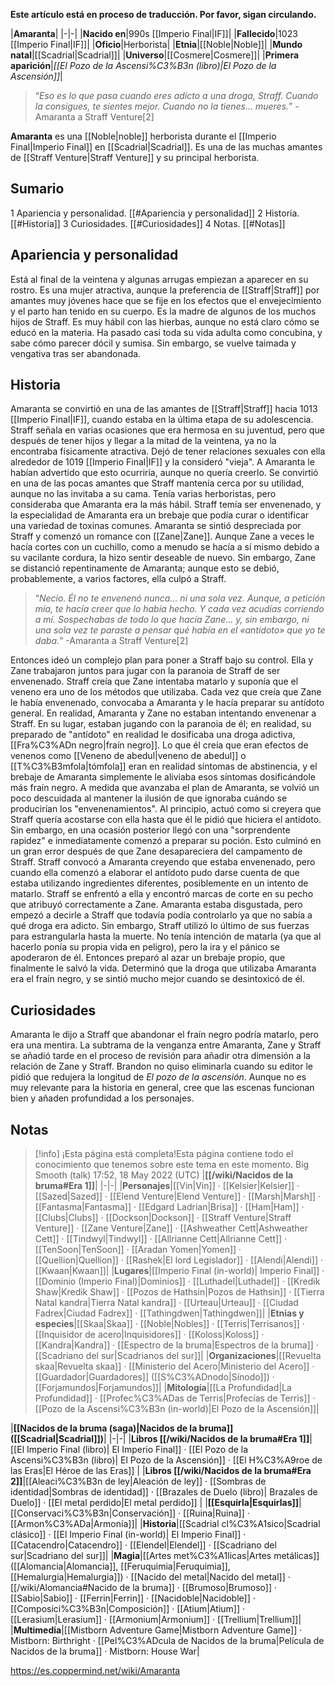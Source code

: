 **Este artículo está en proceso de traducción. Por favor, sigan circulando.**


|**Amaranta**|
|-|-|
|**Nacido en**|990s [[Imperio Final\|IF]]|
|**Fallecido**|1023 [[Imperio Final\|IF]]|
|**Oficio**|Herborista|
|**Etnia**|[[Noble\|Noble]]|
|**Mundo natal**|[[Scadrial\|Scadrial]]|
|**Universo**|[[Cosmere\|Cosmere]]|
|**Primera aparición**|*[[El Pozo de la Ascensi%C3%B3n (libro)\|El Pozo de la Ascensión]]*|

>“*Eso es lo que pasa cuando eres adicto a una droga, Straff. Cuando la consigues, te sientes mejor. Cuando no la tienes... mueres.*”
\-Amaranta a Straff Venture[2]


**Amaranta** es una [[Noble\|noble]] herborista durante el [[Imperio Final\|Imperio Final]] en [[Scadrial\|Scadrial]]. Es una de las muchas amantes de [[Straff Venture\|Straff Venture]] y su principal herborista.

## Sumario

1 Apariencia y personalidad. [[#Apariencia y personalidad]] 
2 Historia. [[#Historia]] 
3 Curiosidades. [[#Curiosidades]] 
4 Notas. [[#Notas]] 


## Apariencia y personalidad
Está al final de la veintena y algunas arrugas empiezan a aparecer en su rostro. Es una mujer atractiva, aunque la preferencia de [[Straff\|Straff]] por amantes muy jóvenes hace que se fije en los efectos que el envejecimiento y el parto han tenido en su cuerpo. Es la madre de algunos de los muchos hijos de Straff.
Es muy hábil con las hierbas, aunque no está claro cómo se educó en la materia. Ha pasado casi toda su vida adulta como concubina, y sabe cómo parecer dócil y sumisa. Sin embargo, se vuelve taimada y vengativa tras ser abandonada.

## Historia
Amaranta se convirtió en una de las amantes de [[Straff\|Straff]] hacia 1013 [[Imperio Final\|IF]], cuando estaba en la última etapa de su adolescencia. Straff señala en varias ocasiones que era hermosa en su juventud, pero que después de tener hijos y llegar a la mitad de la veintena, ya no la encontraba físicamente atractiva. Dejó de tener relaciones sexuales con ella alrededor de 1019 [[Imperio Final\|IF]] y la consideró "vieja". A Amaranta le habían advertido que esto ocurriría, aunque no quería creerlo. Se convirtió en una de las pocas amantes que Straff mantenía cerca por su utilidad, aunque no las invitaba a su cama. Tenía varias herboristas, pero consideraba que Amaranta era la más hábil. Straff temía ser envenenado, y la especialidad de Amaranta era un brebaje que podía curar o identificar una variedad de toxinas comunes.
Amaranta se sintió despreciada por Straff y comenzó un romance con [[Zane\|Zane]]. Aunque Zane a veces le hacía cortes con un cuchillo, como a menudo se hacía a sí mismo debido a su vacilante cordura, la hizo sentir deseable de nuevo. Sin embargo, Zane se distanció repentinamente de Amaranta; aunque esto se debió, probablemente, a varios factores, ella culpó a Straff.

>“*Necio. Él no te envenenó nunca... ni una sola vez. Aunque, a petición mía, te hacía creer que lo había hecho. Y cada vez acudías corriendo a mí. Sospechabas de todo lo que hacía Zane... y, sin embargo, ni una sola vez te paraste a pensar qué había en el «antídoto» que yo te daba.*”
\-Amaranta a Straff Venture[2]

Entonces ideó un complejo plan para poner a Straff bajo su control. Ella y Zane trabajaron juntos para jugar con la paranoia de Straff de ser envenenado. Straff creía que Zane intentaba matarlo y suponía que el veneno era uno de los métodos que utilizaba. Cada vez que creía que Zane le había envenenado, convocaba a Amaranta y le hacía preparar su antídoto general. En realidad, Amaranta y Zane no estaban intentando envenenar a Straff. En su lugar, estaban jugando con la paranoia de él; en realidad, su preparado de "antídoto" en realidad le dosificaba una droga adictiva, [[Fra%C3%ADn negro\|fraín negro]]. Lo que él creía que eran efectos de venenos como [[Veneno de abedul\|veneno de abedul]] o [[T%C3%B3mfola\|tómfola]] eran en realidad síntomas de abstinencia, y el brebaje de Amaranta simplemente le aliviaba esos síntomas dosificándole más fraín negro.
A medida que avanzaba el plan de Amaranta, se volvió un poco descuidada al mantener la ilusión de que ignoraba cuándo se producirían los "envenenamientos". Al principio, actuó como si creyera que Straff quería acostarse con ella hasta que él le pidió que hiciera el antídoto. Sin embargo, en una ocasión posterior llegó con una "sorprendente rapidez" e inmediatamente comenzó a preparar su poción. Esto culminó en un gran error después de que Zane desapareciera del campamento de Straff. Straff convocó a Amaranta creyendo que estaba envenenado, pero cuando ella comenzó a elaborar el antídoto pudo darse cuenta de que estaba utilizando ingredientes diferentes, posiblemente en un intento de matarlo. Straff se enfrentó a ella y encontró marcas de corte en su pecho que atribuyó correctamente a Zane. Amaranta estaba disgustada, pero empezó a decirle a Straff que todavía podía controlarlo ya que no sabía a qué droga era adicto. Sin embargo, Straff utilizó lo último de sus fuerzas para estrangularla hasta la muerte. No tenía intención de matarla (ya que al hacerlo ponía su propia vida en peligro), pero la ira y el pánico se apoderaron de él. Entonces preparó al azar un brebaje propio, que finalmente le salvó la vida. Determinó que la droga que utilizaba Amaranta era el fraín negro, y se sintió mucho mejor cuando se desintoxicó de él. 

## Curiosidades
Amaranta le dijo a Straff que abandonar el fraín negro podría matarlo, pero era una mentira.
La subtrama de la venganza entre Amaranta, Zane y Straff se añadió tarde en el proceso de revisión para añadir otra dimensión a la relación de Zane y Straff. Brandon no quiso eliminarla cuando su editor le pidió que redujera la longitud de *El pozo de la ascensión*. Aunque no es muy relevante para la historia en general, cree que las escenas funcionan bien y añaden profundidad a los personajes.
## Notas

> [!info] ¡Esta página está completa!Esta página contiene todo el conocimiento que tenemos sobre este tema en este momento.
Big Smooth (talk) 17:52, 18 May 2022 (UTC)
|**[[/wiki/Nacidos de la bruma#Era 1]]**|
|-|-|
|**Personajes**|[[Vin\|Vin]] · [[Kelsier\|Kelsier]] · [[Sazed\|Sazed]] · [[Elend Venture\|Elend Venture]] · [[Marsh\|Marsh]] · [[Fantasma\|Fantasma]] · [[Edgard Ladrian\|Brisa]] · [[Ham\|Ham]] · [[Clubs\|Clubs]] · [[Dockson\|Dockson]] · [[Straff Venture\|Straff Venture]] · [[Zane Venture\|Zane]] · [[Ashweather Cett\|Ashweather Cett]] · [[Tindwyl\|Tindwyl]] · [[Allrianne Cett\|Allrianne Cett]] · [[TenSoon\|TenSoon]] · [[Aradan Yomen\|Yomen]] · [[Quellion\|Quellion]] · [[Rashek\|El lord Legislador]] · [[Alendi\|Alendi]] · [[Kwaan\|Kwaan]]|
|**Lugares**|[[Imperio Final (in-world)\| Imperio Final]] · [[Dominio (Imperio Final)\|Dominios]] · [[Luthadel\|Luthadel]] · [[Kredik Shaw\|Kredik Shaw]] · [[Pozos de Hathsin\|Pozos de Hathsin]] · [[Tierra Natal kandra\|Tierra Natal kandra]] · [[Urteau\|Urteau]] · [[Ciudad Fadrex\|Ciudad Fadrex]] · [[Tathingdwen\|Tathingdwen]]|
|**Etnias y especies**|[[Skaa\|Skaa]] · [[Noble\|Nobles]] · [[Terris\|Terrisanos]] · [[Inquisidor de acero\|Inquisidores]] · [[Koloss\|Koloss]] · [[Kandra\|Kandra]] · [[Espectro de la bruma\|Espectros de la bruma]] · [[Scadriano del sur\|Scadrianos del sur]]|
|**Organizaciones**|[[Revuelta skaa\|Revuelta skaa]] · [[Ministerio del Acero\|Ministerio del Acero]] · [[Guardador\|Guardadores]] ([[S%C3%ADnodo\|Sínodo]]) · [[Forjamundos\|Forjamundos]]|
|**Mitología**|[[La Profundidad\|La Profundidad]] · [[Profec%C3%ADas de Terris\|Profecías de Terris]] · [[Pozo de la Ascensi%C3%B3n (in-world)\|El Pozo de la Ascensión]]|

|**[[Nacidos de la bruma (saga)\|Nacidos de la bruma]] ([[Scadrial\|Scadrial]])**|
|-|-|
|**Libros [[/wiki/Nacidos de la bruma#Era 1]]**|[[El Imperio Final (libro)\| El Imperio Final]] · [[El Pozo de la Ascensi%C3%B3n (libro)\| El Pozo de la Ascensión]] · [[El H%C3%A9roe de las Eras\|El Héroe de las Eras]] |
|**Libros [[/wiki/Nacidos de la bruma#Era 2]]**|[[Aleaci%C3%B3n de ley\|Aleación de ley]] · [[Sombras de identidad\|Sombras de identidad]] · [[Brazales de Duelo (libro)\| Brazales de Duelo]] · [[El metal perdido\|El metal perdido]]  |
|**[[Esquirla\|Esquirlas]]**|[[Conservaci%C3%B3n\|Conservación]] · [[Ruina\|Ruina]] · [[Armon%C3%ADa\|Armonía]]|
|**Historia**|[[Scadrial cl%C3%A1sico\|Scadrial clásico]] · [[El Imperio Final (in-world)\| El Imperio Final]] · [[Catacendro\|Catacendro]] · [[Elendel\|Elendel]] · [[Scadriano del sur\|Scadriano del sur]]|
|**Magia**|[[Artes met%C3%A1licas\|Artes metálicas]] ([[Alomancia\|Alomancia]], [[Feruquimia\|Feruquimia]], [[Hemalurgia\|Hemalurgia]]) · [[Nacido del metal\|Nacido del metal]] · [[/wiki/Alomancia#Nacido de la bruma]] · [[Brumoso\|Brumoso]] · [[Sabio\|Sabio]] · [[Ferrin\|Ferrin]] · [[Nacidoble\|Nacidoble]] · [[Composici%C3%B3n\|Composición]] · [[Atium\|Atium]] · [[Lerasium\|Lerasium]] · [[Armonium\|Armonium]] · [[Trellium\|Trellium]]|
|**Multimedia**|[[Mistborn Adventure Game\|Mistborn Adventure Game‎‎]] · Mistborn: Birthright · [[Pel%C3%ADcula de Nacidos de la bruma\|Película de Nacidos de la bruma]] · Mistborn: House War|



https://es.coppermind.net/wiki/Amaranta